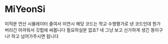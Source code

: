 # MiYeonSi
미적분 연산 시뮬레이터 줄여서 미연시
해당 코드는 학교 수행평가로 낸 코드인데 뭔가 버리긴 아까워서 깃헙에 싸봅니다
필요하실분 없죠?
네 그냥 보고 신가하게 생긴 똥이구나! 하고 넘어가주시면 됩니다

